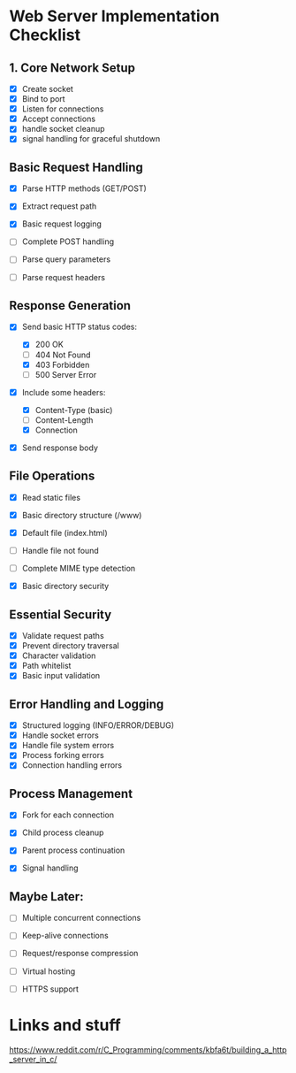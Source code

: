 # Web Server Implementation Checklist

## 1. Core Network Setup
- [x] Create socket
- [x] Bind to port
- [x] Listen for connections
- [x] Accept connections
- [x] handle socket cleanup
- [x] signal handling for graceful shutdown

## Basic Request Handling
- [x] Parse HTTP methods (GET/POST)
- [x] Extract request path
- [x] Basic request logging
- [ ] Complete POST handling
- [ ] Parse query parameters
- [ ] Parse request headers


## Response Generation
- [x] Send basic HTTP status codes:
  - [x] 200 OK
  - [ ] 404 Not Found
  - [x] 403 Forbidden
  - [ ] 500 Server Error
- [x] Include some headers:
  - [x] Content-Type (basic)
  - [ ] Content-Length
  - [x] Connection
- [x] Send response body


## File Operations
- [x] Read static files
- [x] Basic directory structure (/www)
- [x] Default file (index.html)
- [ ] Handle file not found
- [ ] Complete MIME type detection
- [x] Basic directory security


## Essential Security
- [x] Validate request paths
- [x] Prevent directory traversal
- [x] Character validation
- [x] Path whitelist
- [x] Basic input validation

## Error Handling and Logging
- [x] Structured logging (INFO/ERROR/DEBUG)
- [x] Handle socket errors
- [x] Handle file system errors
- [x] Process forking errors
- [x] Connection handling errors

## Process Management
- [x] Fork for each connection
- [x] Child process cleanup
- [x] Parent process continuation
- [x] Signal handling


## Maybe Later:
- [ ]  Multiple concurrent connections
- [ ]  Keep-alive connections
- [ ]  Request/response compression
- [ ]  Virtual hosting
- [ ]  HTTPS support






# Links and stuff
https://www.reddit.com/r/C_Programming/comments/kbfa6t/building_a_http_server_in_c/
